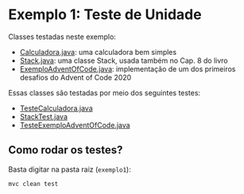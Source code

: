 # Exemplo 1: Teste de Unidade

Classes testadas neste exemplo:

* [Calculadora.java](https://github.com/mtov/ESM-ExemplosCodigo/blob/master/cap8/exemplo1/src/main/java/exemplo1/Calculadora.java):
  uma calculadora bem simples
* [Stack.java](https://github.com/mtov/ESM-ExemplosCodigo/blob/master/cap8/exemplo1/src/main/java/exemplo1/Stack.java):
  uma classe Stack, usada também no Cap. 8 do livro
* [ExemploAdventOfCode.java](https://github.com/mtov/ESM-ExemplosCodigo/blob/master/cap8/exemplo1/src/main/java/exemplo1/ExemploAdventOfCode.java):
  implementação de um dos primeiros desafios do Advent of Code 2020

Essas classes são testadas por meio dos seguintes testes:

* [TesteCalculadora.java](https://github.com/mtov/ESM-ExemplosCodigo/blob/master/cap8/exemplo1/src/test/java/exemplo1/TesteCalculadora.java)
* [StackTest.java](https://github.com/mtov/ESM-ExemplosCodigo/blob/master/cap8/exemplo1/src/test/java/exemplo1/StackTest.java)
* [TesteExemploAdventOfCode.java](https://github.com/mtov/ESM-ExemplosCodigo/blob/master/cap8/exemplo1/src/test/java/exemplo1/TesteExemploAdventOfCode.java)

## Como rodar os testes?

Basta digitar na pasta raiz (`exemplo1`):

```mvc clean test```

